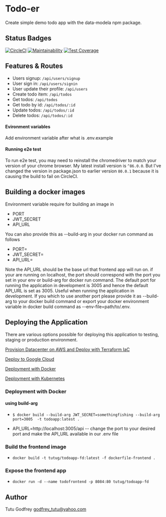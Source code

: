 # Todo-er
Create simple  demo todo app with the data-modela npm package.
## Status Badges

[![CircleCI](https://circleci.com/gh/tutugodfrey/todo-er.svg?style=svg)](https://circleci.com/gh/tutugodfrey/todo-er)
[![Maintainability](https://api.codeclimate.com/v1/badges/7293372337221c98bfdd/maintainability)](https://codeclimate.com/github/tutugodfrey/todo-er/maintainability)
[![Test Coverage](https://api.codeclimate.com/v1/badges/7293372337221c98bfdd/test_coverage)](https://codeclimate.com/github/tutugodfrey/todo-er/test_coverage)

## Features & Routes
- Users signup: `/api/users/signup`
- User sign in: `/api/users/signin`
- User update their profile: `/api/users`
- Create todo item: `/api/todos`
- Get todos: `/api/todos`
- Get todo by id: `/api/todos/:id`
- Update todos: `/api/todos/:id`
- Delete todos: `/api/todos/:id`

#### Evironment variables
Add environment variable after what is .env.example

#### Running e2e test

To run e2e test, you may need to reinstall the chromedriver to match your version of your chrome browser.
My latest install version is `^86.0.0`. But I've changed the version in package.json to earlier version `80.0.1` because it is causing the build to fail on CircleCI.

## Building a docker images
Environment variable require for building an image in 
- PORT
- JWT_SECRET
- API_URL

You can also provide this as --build-arg in your docker run command as follows
- PORT=
- JWT_SECRET=
- API_URL=

Note the API_URL should be the base url that frontend app will run on. if your are running on localhost, the port should correspond with the port you set in your env or build-arg for docker run command. The default port for running the application in development is 3005 and hence the default API_URL is set as 3005. Useful when running the application in development. If you which to use another port please provide it as --build-arg to your docker build command or export your docker environment variable in docker build command as --env-file=path/to/.env.

## Deploying the Application

There are various options possible for deploying this application to testing, staging or production environment.

[Provision Datacenter on AWS and Deploy with Terraform IaC](tf-aws/README.md)

[Deploy to Google Cloud](deploy-to-google-cloud/README.md)

[Deployment with Docker](#Deployment-with-docker)

[Deployment with Kubernetes](k8s/README.md)

### Deployment with Docker

#### using build-arg
- `$ docker build --build-arg JWT_SECRET=somethingfishing --build-arg port=3005  -t todoapp:latest .`

- API_URL=http://localhost:3005/api  -- change the port to your desired port and make the API_URL available in our .env file

### Build the frontend image

- `docker build -t tutug/todoapp-fd:latest -f dockerfile-frontend .`

### Expose the frontend app

- `docker run -d --name todofrontend -p 8084:80 tutug/todoapp-fd`


## Author
Tutu Godfrey <godfrey_tutu@yahoo.com>
